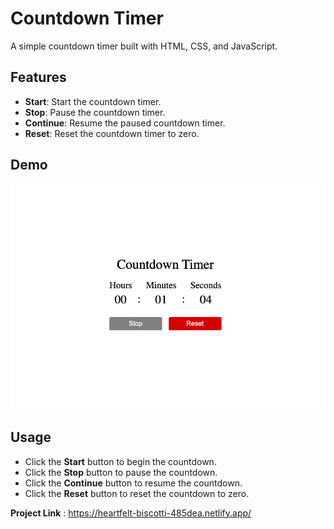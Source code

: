 
# Countdown Timer

A simple countdown timer built with HTML, CSS, and JavaScript.

## Features

- **Start**: Start the countdown timer.
- **Stop**: Pause the countdown timer.
- **Continue**: Resume the paused countdown timer.
- **Reset**: Reset the countdown timer to zero.

## Demo

![Countdown Timer](./images/project-screenshot.png)

## Usage
- Click the **Start** button to begin the countdown.
- Click the **Stop** button to pause the countdown.
- Click the **Continue** button to resume the countdown.
- Click the **Reset** button to reset the countdown to zero.

**Project Link** : https://heartfelt-biscotti-485dea.netlify.app/

